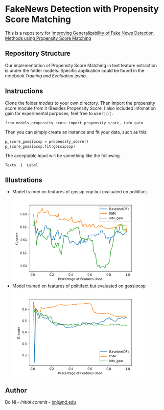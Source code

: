 # FakeNews Detection with Propensity Score Matching

This is a repository for [Improving Generalizability of Fake News Detection Methods using Propensity Score Matching](https://arxiv.org/abs/2002.00838)

## Repository Structure

Our implementation of Propensity Score Matching in text feature extraction is under the folder models. Specific application could be found in the notebook _Training and Evaluation.ipynb_. 

## Instructions
Clone the folder _models_ to your own directory. Then import the propensity score module from it (Besides Propensity Score, I also included infomation gain for experimental purposes; feel free to use it :) ).
```
from models.propensity_score import propensity_score, info_gain
```
Then you can simply create an instance and fit your data, such as this:

```
p_score_gossipcop = propensity_score()
p_score_gossipcop.fit(gossipcop)
```

The acceptable input will be something like the following 
```
Texts  |  Label
```


## Illustrations
* Model trained on features of gossip cop but evaluated on politifact.
![trained on gossipcop](./images/trained_on_gossipcop.png)
* Model trained on features of politifact but evaluated on gossipcop
![trained_on_politifact](./images/trained_on_politifact.png)

## Author
Bo Ni - _initial commit_ - bni@nd.edu
